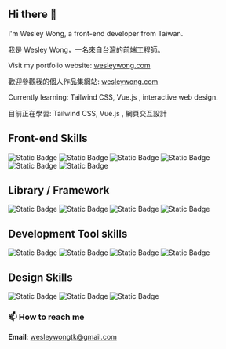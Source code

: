 ## Hi there 👋

I'm Wesley Wong, a front-end developer from Taiwan.

我是 Wesley Wong，一名來自台灣的前端工程師。

Visit my portfolio website: [wesleywong.com](https://profile-p0yb637t7-wesley-wongs-projects.vercel.app/)

歡迎參觀我的個人作品集網站: [wesleywong.com](https://profile-p0yb637t7-wesley-wongs-projects.vercel.app/)

Currently learning: Tailwind CSS, Vue.js , interactive web design.

目前正在學習: Tailwind CSS, Vue.js , 網頁交互設計

## Front-end Skills

![Static Badge](https://img.shields.io/badge/HTML-%23E34F26?style=for-the-badge&logo=html5&logoColor=%23fff)
![Static Badge](https://img.shields.io/badge/CSS-%231572B6?style=for-the-badge&logo=css3&logoColor=%23fff)
![Static Badge](https://img.shields.io/badge/javascript-%23F7DF1E?style=for-the-badge&logo=javascript&logoColor=%23000)
![Static Badge](https://img.shields.io/badge/pug-%23A86454?style=for-the-badge&logo=pug&logoColor=%23fff)
![Static Badge](https://img.shields.io/badge/sass-%23CC6699?style=for-the-badge&logo=sass&logoColor=%23fff)
![Static Badge](https://img.shields.io/badge/Webpack-%238DD6F9?style=for-the-badge&logo=webpack&logoColor=%23000)


## Library / Framework

![Static Badge](https://img.shields.io/badge/bootstrap-%237952B3?style=for-the-badge&logo=bootstrap&logoColor=%23fff)
![Static Badge](https://img.shields.io/badge/GSAP-%2388cf00?style=for-the-badge)
![Static Badge](https://img.shields.io/badge/swiper-%236332F6?style=for-the-badge&logo=swiper)
![Static Badge](https://img.shields.io/badge/Sortable-%235f9ad6?style=for-the-badge)


## Development Tool skills

![Static Badge](https://img.shields.io/badge/git-%23F05032?style=for-the-badge&logo=git&logoColor=%23fff)
![Static Badge](https://img.shields.io/badge/github-%23181717?style=for-the-badge&logo=github&logoColor=%23fff)
![Static Badge](https://img.shields.io/badge/VS_CODE-%23007acc?style=for-the-badge&logoColor=%23fff)
![Static Badge](https://img.shields.io/badge/markdown-%23000000?style=for-the-badge&logo=markdown&logoColor=%23fff)


## Design Skills

![Static Badge](https://img.shields.io/badge/adobe_photoshop-%2331A8FF?style=for-the-badge&logo=adobephotoshop&logoColor=%23fff)
![Static Badge](https://img.shields.io/badge/Procreate-%23f358d0?style=for-the-badge)
![Static Badge](https://img.shields.io/badge/autocad-%23E51050?style=for-the-badge&logo=autocad&logoColor=%23FFF)


### 📫 How to reach me

__Email__: wesleywongtk@gmail.com
